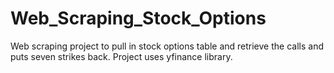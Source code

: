 # Web_Scraping_Stock_Options
Web scraping project to pull in stock options table and retrieve the calls and puts seven strikes back.
Project uses yfinance library.

